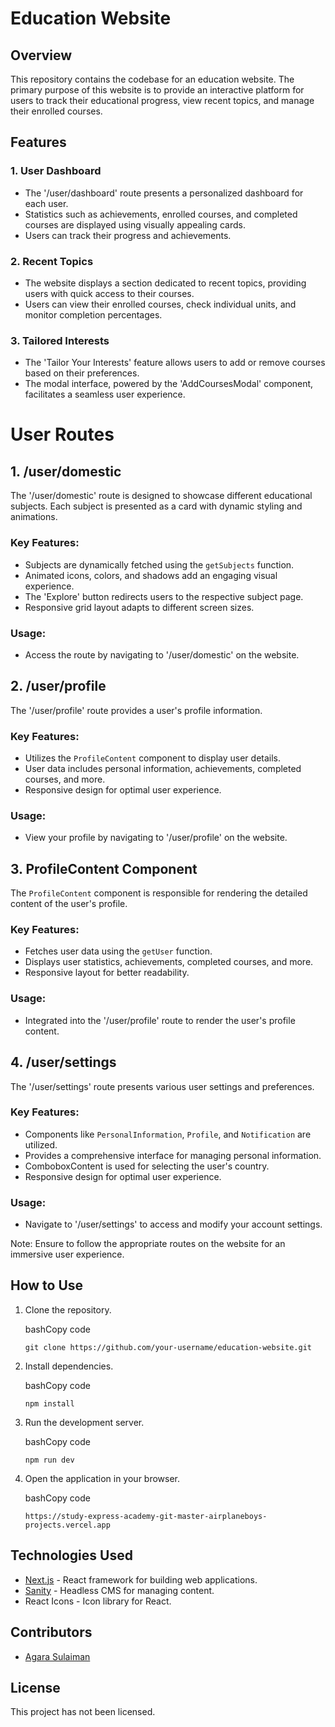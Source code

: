 # Education Website

## Overview

This repository contains the codebase for an education website. The primary purpose of this website is to provide an interactive platform for users to track their educational progress, view recent topics, and manage their enrolled courses.

## Features

### 1\. User Dashboard

- The '/user/dashboard' route presents a personalized dashboard for each user.
- Statistics such as achievements, enrolled courses, and completed courses are displayed using visually appealing cards.
- Users can track their progress and achievements.

### 2\. Recent Topics

- The website displays a section dedicated to recent topics, providing users with quick access to their courses.
- Users can view their enrolled courses, check individual units, and monitor completion percentages.

### 3\. Tailored Interests

- The 'Tailor Your Interests' feature allows users to add or remove courses based on their preferences.
- The modal interface, powered by the 'AddCoursesModal' component, facilitates a seamless user experience.

# User Routes

## 1\. /user/domestic

The '/user/domestic' route is designed to showcase different educational subjects. Each subject is presented as a card with dynamic styling and animations.

### Key Features:

- Subjects are dynamically fetched using the `getSubjects` function.
- Animated icons, colors, and shadows add an engaging visual experience.
- The 'Explore' button redirects users to the respective subject page.
- Responsive grid layout adapts to different screen sizes.

### Usage:

- Access the route by navigating to '/user/domestic' on the website.

## 2\. /user/profile

The '/user/profile' route provides a user's profile information.

### Key Features:

- Utilizes the `ProfileContent` component to display user details.
- User data includes personal information, achievements, completed courses, and more.
- Responsive design for optimal user experience.

### Usage:

- View your profile by navigating to '/user/profile' on the website.

## 3\. ProfileContent Component

The `ProfileContent` component is responsible for rendering the detailed content of the user's profile.

### Key Features:

- Fetches user data using the `getUser` function.
- Displays user statistics, achievements, completed courses, and more.
- Responsive layout for better readability.

### Usage:

- Integrated into the '/user/profile' route to render the user's profile content.

## 4\. /user/settings

The '/user/settings' route presents various user settings and preferences.

### Key Features:

- Components like `PersonalInformation`, `Profile`, and `Notification` are utilized.
- Provides a comprehensive interface for managing personal information.
- ComboboxContent is used for selecting the user's country.
- Responsive design for optimal user experience.

### Usage:

- Navigate to '/user/settings' to access and modify your account settings.

Note: Ensure to follow the appropriate routes on the website for an immersive user experience.

## How to Use

1.  Clone the repository.

    bashCopy code

    `git clone https://github.com/your-username/education-website.git`

2.  Install dependencies.

    bashCopy code

    `npm install`

3.  Run the development server.

    bashCopy code

    `npm run dev`

4.  Open the application in your browser.

    bashCopy code

    `https://study-express-academy-git-master-airplaneboys-projects.vercel.app`

## Technologies Used

- [Next.js](https://nextjs.org/) - React framework for building web applications.
- [Sanity](https://www.sanity.io/) - Headless CMS for managing content.
- React Icons - Icon library for React.

## Contributors

- [Agara Sulaiman](https://github.com/airplaneboy)

## License

This project has not been licensed.
